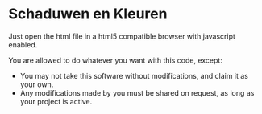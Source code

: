 # Schaduwen en Kleuren
Just open the html file in a html5 compatible browser with javascript enabled.

You are allowed to do whatever you want with this code, except:
- You may not take this software without modifications, and claim it as your own.
- Any modifications made by you must be shared on request, as long as your project is active.
